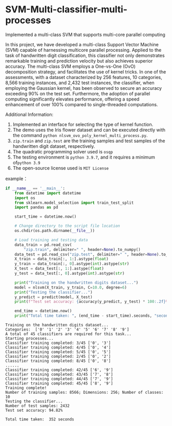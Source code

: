 # SVM-Multi-classifier-multi-processes
Implemented a multi-class SVM that supports multi-core parallel computing

In this project, we have developed a multi-class Support Vector Machine (SVM) capable of harnessing multicore parallel processing. Applied to the task of handwritten digit classification, this classifier not only demonstrates remarkable training and prediction velocity but also achieves superior accuracy. The multi-class SVM employs a One-vs-One (OvO) decomposition strategy, and facilitates the use of kernel tricks. In one of the assessments, with a dataset characterized by 256 features, 10 categories, 8,566 training instances, and 2,432 test instances, the classifier, when employing the Gaussian kernel, has been observed to secure an accuracy exceeding 90% on the test set. Furthermore, the adoption of parallel computing significantly elevates performance, offering a speed enhancement of over 100% compared to single-threaded computations.


Additional Information:
1. Implemented an interface for selecting the type of kernel function.
2. The demo uses the Iris flower dataset and can be executed directly with the command ```python nlsvm_ovo_poly_kernel_multi_process.py```.
3. ```zip.train``` and ```zip.test``` are the training samples and test samples of the handwritten digit dataset, respectively.
4. The quadratic programming solver used is ```osqp```
5. The testing environment is ```python 3.9.7```, and it requires a minimum of```python 3.9```
6. The open-source license used is ```MIT License```

example：
```python
if __name__ == '__main__':
    from datetime import datetime
    import os
    from sklearn.model_selection import train_test_split
    import pandas as pd

    start_time = datetime.now()

    # Change directory to the script file location
    os.chdir(os.path.dirname(__file__))

    # Load training and testing data
    data_train = pd.read_csv(
        "zip.train", delimiter=" ", header=None).to_numpy()
    data_test = pd.read_csv("zip.test", delimiter=" ", header=None).to_numpy()
    X_train = data_train[:, 1:].astype(float)
    y_train = data_train[:, 0].astype(int).astype(str)
    X_test = data_test[:, 1:].astype(float)
    y_test = data_test[:, 0].astype(int).astype(str)

    print("Training on the handwritten digits dataset...")
    model = nlsvm(X_train, y_train, C=10.0, degree=6)
    print("Testing the classifier...")
    y_predict = predict(model, X_test)
    print(f"Test set accuracy: {accuracy(y_predict, y_test) * 100:.2f}%\n")

    end_time = datetime.now()
    print("Total time taken: ", (end_time - start_time).seconds, "seconds\n")

```


```
Training on the handwritten digits dataset...
Categories:  ['0' '1' '2' '3' '4' '5' '6' '7' '8' '9']
A total of 45 classifiers are required for this task...
Starting processes...
Classifier training completed: 3/45 ['0', '3']
Classifier training completed: 4/45 ['0', '4']
Classifier training completed: 5/45 ['0', '5']
Classifier training completed: 2/45 ['0', '2']
Classifier training completed: 8/45 ['0', '8']
......
Classifier training completed: 42/45 ['6', '9']
Classifier training completed: 43/45 ['7', '8']
Classifier training completed: 44/45 ['7', '9']
Classifier training completed: 45/45 ['8', '9']
Training complete!
Number of training samples: 8566; Dimensions: 256; Number of classes: 10
Testing the classifier...
Number of test samples: 2432
Test set accuracy: 94.82%

Total time taken:  352 seconds
```
